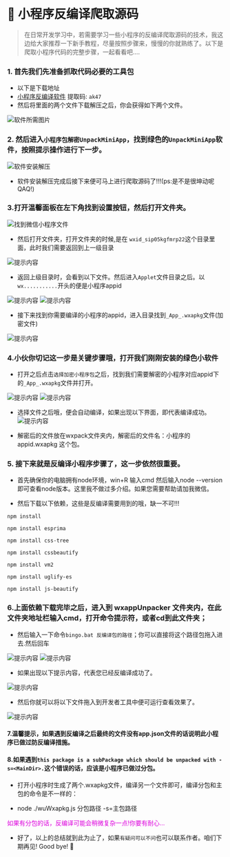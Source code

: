 # :fox_face: 小程序反编译爬取源码



>在日常开发学习中，若需要学习一些小程序的反编译爬取源码的技术，我这边给大家推荐一下新手教程，尽量按照步骤来，慢慢的你就熟练了。以下是爬取小程序代码的完整步骤，一起看看吧....

### 1. 首先我们先准备抓取代码必要的工具包
   * 以下是下载地址
   * [小程序反编译软件](https://pan.baidu.com/s/16y6b9pJTgI6KVeAjH4X5Tw) 提取码: `ak47` 
   * 然后将里面的两个文件下载解压之后，你会获得如下两个文件。
  
![软件所需图片](/img/study/小程序/小程序反编译爬取源码/application.jpg)

### 2. 然后进入`小程序包解密UnpackMiniApp`，找到绿色的`UnpackMiniApp`软件，按照提示操作进行下一步。
   
![软件安装解压](/img/study/小程序/小程序反编译爬取源码/download.jpg)

* 软件安装解压完成后接下来便可马上进行爬取源码了!!!(ps:是不是很坤动呢QAQ!)
  
### 3.打开温馨面板在左下角找到设置按钮，然后打开文件夹。

![找到微信小程序文件](/img/study/小程序/小程序反编译爬取源码/foundxcx.png)

* 然后打开文件夹，打开文件夹的时候,是在 `wxid_sip05kgfmrp22`这个目录里面，此时我们需要返回到上一级目录

![提示内容](/img/study/小程序/小程序反编译爬取源码/foundres.jpg)

* 返回上级目录时，会看到以下文件。然后进入`Applet`文件目录之后。以`wx...........`开头的便是小程序appid

![提示内容](/img/study/小程序/小程序反编译爬取源码/pre.jpg)
![提示内容](/img/study/小程序/小程序反编译爬取源码/xcx.jpg)

* 接下来找到你需要编译的小程序的appid，进入目录找到`_App_.wxapkg`文件(加密文件)

![提示内容](/img/study/小程序/小程序反编译爬取源码/app.jpg)

### 4.小伙你切记这一步是关键步骤哦，打开我们刚刚安装的绿色小软件

* 打开之后点击`选择加密小程序包`之后，找到我们需要解密的小程序对应appid下的`_App_.wxapkg`文件并打开。
  
![提示内容](/img/study/小程序/小程序反编译爬取源码/mainstep.jpg)
![提示内容](/img/study/小程序/小程序反编译爬取源码/stepone.jpg)

* 选择文件之后哦，便会自动编译，如果出现以下界面，即代表编译成功。
![提示内容](/img/study/小程序/小程序反编译爬取源码/steptwo.jpg)
  
* 解密后的文件放在wxpack文件夹内，解密后的文件名：小程序的appid.wxapkg 这个包。

### 5. 接下来就是反编译小程序步骤了，这一步依然很重要。

* 首先确保你的电脑拥有node环境，win+R 输入cmd 然后输入node --version即可查看node版本。这里我不做过多介绍。如果您需要帮助请加我微信。

* 然后下载以下依赖，这些是反编译需要用到的哦，缺一不可!!!

```
npm install
 
npm install esprima
 
npm install css-tree
 
npm install cssbeautify
 
npm install vm2
 
npm install uglify-es
 
npm install js-beautify

```

### 6.上面依赖下载完毕之后，进入到 wxappUnpacker 文件夹内，在此文件夹地址栏输入cmd，打开命令提示符，或者cd到此文件夹；

* 然后输入一下命令`bingo.bat 反编译包的路径`；你可以直接将这个路径包拖入进去.然后回车
  
![提示内容](/img/study/小程序/小程序反编译爬取源码/cmd.jpg)
![提示内容](/img/study/小程序/小程序反编译爬取源码/copyurl.jpg)

* 如果出现以下提示内容，代表您已经反编译成功了。
  

![提示内容](/img/study/小程序/小程序反编译爬取源码/success.jpg)

* 然后你就可以将以下文件拖入到开发者工具中便可运行查看效果了。


![提示内容](/img/study/小程序/小程序反编译爬取源码/xcxres.jpg)


#### 7.温馨提示，如果遇到反编译之后最终的文件没有app.json文件的话说明此小程序已做过防反编译措施。
#### 8.如果遇到`this package is a subPackage which should be unpacked with -s=<MainDir>.`这个错误的话，应该是小程序已做过分包。

* 打开小程序时生成了两个.wxapkg文件，编译另一个文件即可，编译分包和主包的命令是不一样的：

* node ./wuWxapkg.js 分包路径 -s=主包路径



<font color="#dd00dd">如果有分包的话，反编译可能会稍微复杂一点!你要有耐心...</font><br />



* 好了，以上的总结就到此为止了，如果`有疑问可以不问`也可以联系作者。咱们下期再见! Good bye! 🌸


